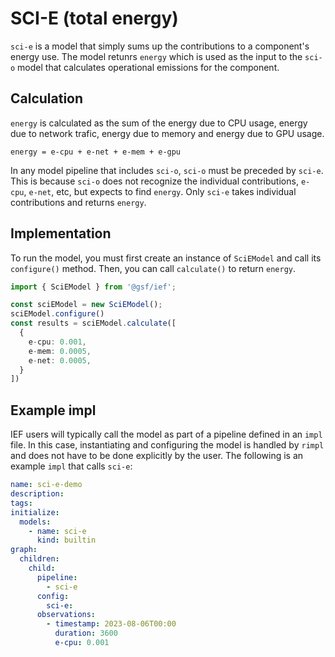 # SCI-E (total energy)

`sci-e` is a model that simply sums up the contributions to a component's energy use. The model retunrs `energy` which is used as the input to the `sci-o` model that calculates operational emissions for the component.

## Calculation

`energy` is calculated as the sum of the energy due to CPU usage, energy due to network trafic, energy due to memory and energy due to GPU usage.

```
energy = e-cpu + e-net + e-mem + e-gpu
```

In any model pipeline that includes `sci-o`, `sci-o` must be preceded by `sci-e`. This is because `sci-o` does not recognize the individual contributions, `e-cpu`, `e-net`, etc, but expects to find `energy`. Only `sci-e` takes individual contributions and returns `energy`.

## Implementation

To run the model, you must first create an instance of `SciEModel` and call its `configure()` method. Then, you can call `calculate()` to return `energy`.

```typescript
import { SciEModel } from '@gsf/ief';

const sciEModel = new SciEModel();
sciEModel.configure()
const results = sciEModel.calculate([
  {
    e-cpu: 0.001,
    e-mem: 0.0005,
    e-net: 0.0005,
  }
])
```

## Example impl

IEF users will typically call the model as part of a pipeline defined in an `impl` file. In this case, instantiating and configuring the model is handled by `rimpl` and does not have to be done explicitly by the user. The following is an example `impl` that calls `sci-e`:

```yaml
name: sci-e-demo
description:
tags:
initialize:
  models:
    - name: sci-e
      kind: builtin
graph:
  children:
    child:
      pipeline:
        - sci-e
      config:
        sci-e:
      observations:
        - timestamp: 2023-08-06T00:00
          duration: 3600
          e-cpu: 0.001

```